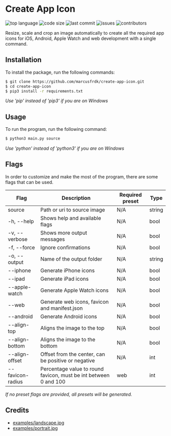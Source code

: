 # Create App Icon

![top language](https://img.shields.io/github/languages/top/marcusfrdk/create-app-icon)
![code size](https://img.shields.io/github/languages/code-size/marcusfrdk/create-app-icon)
![last commit](https://img.shields.io/github/last-commit/marcusfrdk/create-app-icon)
![issues](https://img.shields.io/github/issues/marcusfrdk/create-app-icon)
![contributors](https://img.shields.io/github/contributors/marcusfrdk/create-app-icon)

Resize, scale and crop an image automatically to create all the required app icons for iOS, Android, Apple Watch and web development with a single command.

## Installation

To install the package, run the following commands:

```bash
$ git clone https://github.com/marcusfrdk/create-app-icon.git
$ cd create-app-icon
$ pip3 install -r requirements.txt
```

_Use 'pip' instead of 'pip3' if you are on Windows_

## Usage

To run the program, run the following command:

```bash
$ python3 main.py source
```

_Use 'python' instead of 'python3' if you are on Windows_

## Flags

In order to customize and make the most of the program, there are some flags that can be used.

| Flag             | Description                                                      | Required preset | Type   |
| ---------------- | ---------------------------------------------------------------- | --------------- | ------ |
| source           | Path or uri to source image                                      | N/A             | string |
| -h, --help       | Shows help and available flags                                   | N/A             | bool   |
| -v, --verbose    | Shows more output messages                                       | N/A             | bool   |
| -f, --force      | Ignore confirmations                                             | N/A             | bool   |
| -o, --output     | Name of the output folder                                        | N/A             | string |
| --iphone         | Generate iPhone icons                                            | N/A             | bool   |
| --ipad           | Generate iPad icons                                              | N/A             | bool   |
| --apple-watch    | Generate Apple Watch icons                                       | N/A             | bool   |
| --web            | Generate web icons, favicon and manifest.json                    | N/A             | bool   |
| --android        | Generate Android icons                                           | N/A             | bool   |
| --align-top      | Aligns the image to the top                                      | N/A             | bool   |
| --align-bottom   | Aligns the image to the bottom                                   | N/A             | bool   |
| --align-offset   | Offset from the center, can be positive or negative              | N/A             | int    |
| --favicon-radius | Percentage value to round favicon, must be int between 0 and 100 | web             | int    |

_If no preset flags are provided, all presets will be generated._

## Credits

- [examples/landscape.jpg](https://unsplash.com/photos/HpVgq2BIjbw)
- [examples/portrait.jpg](https://unsplash.com/photos/odJtBMxGEfk)
